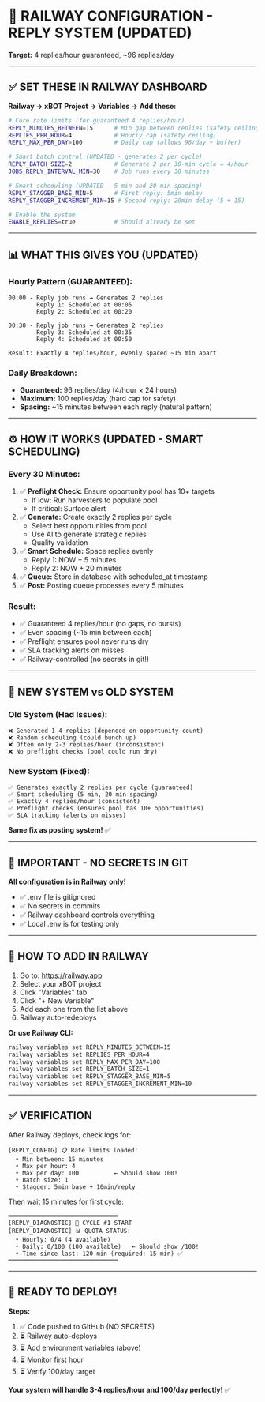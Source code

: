 # 🚀 RAILWAY CONFIGURATION - REPLY SYSTEM (UPDATED)

**Target:** 4 replies/hour guaranteed, ~96 replies/day

---

## ✅ SET THESE IN RAILWAY DASHBOARD

**Railway → xBOT Project → Variables → Add these:**

```bash
# Core rate limits (for guaranteed 4 replies/hour)
REPLY_MINUTES_BETWEEN=15      # Min gap between replies (safety ceiling)
REPLIES_PER_HOUR=4            # Hourly cap (safety ceiling)
REPLY_MAX_PER_DAY=100         # Daily cap (allows 96/day + buffer)

# Smart batch control (UPDATED - generates 2 per cycle)
REPLY_BATCH_SIZE=2            # Generate 2 per 30-min cycle = 4/hour
JOBS_REPLY_INTERVAL_MIN=30    # Job runs every 30 minutes

# Smart scheduling (UPDATED - 5 min and 20 min spacing)
REPLY_STAGGER_BASE_MIN=5      # First reply: 5min delay
REPLY_STAGGER_INCREMENT_MIN=15 # Second reply: 20min delay (5 + 15)

# Enable the system
ENABLE_REPLIES=true           # Should already be set
```

---

## 📊 WHAT THIS GIVES YOU (UPDATED)

### Hourly Pattern (GUARANTEED):
```
00:00 - Reply job runs → Generates 2 replies
        Reply 1: Scheduled at 00:05
        Reply 2: Scheduled at 00:20

00:30 - Reply job runs → Generates 2 replies
        Reply 3: Scheduled at 00:35
        Reply 4: Scheduled at 00:50

Result: Exactly 4 replies/hour, evenly spaced ~15 min apart
```

### Daily Breakdown:
- **Guaranteed:** 96 replies/day (4/hour × 24 hours)
- **Maximum:** 100 replies/day (hard cap for safety)
- **Spacing:** ~15 minutes between each reply (natural pattern)

---

## ⚙️ HOW IT WORKS (UPDATED - SMART SCHEDULING)

### Every 30 Minutes:
1. ✅ **Preflight Check:** Ensure opportunity pool has 10+ targets
   - If low: Run harvesters to populate pool
   - If critical: Surface alert
2. ✅ **Generate:** Create exactly 2 replies per cycle
   - Select best opportunities from pool
   - Use AI to generate strategic replies
   - Quality validation
3. ✅ **Smart Schedule:** Space replies evenly
   - Reply 1: NOW + 5 minutes
   - Reply 2: NOW + 20 minutes
4. ✅ **Queue:** Store in database with scheduled_at timestamp
5. ✅ **Post:** Posting queue processes every 5 minutes

### Result:
- ✅ Guaranteed 4 replies/hour (no gaps, no bursts)
- ✅ Even spacing (~15 min between each)
- ✅ Preflight ensures pool never runs dry
- ✅ SLA tracking alerts on misses
- ✅ Railway-controlled (no secrets in git!)

---

## 🎯 NEW SYSTEM vs OLD SYSTEM

### Old System (Had Issues):
```
❌ Generated 1-4 replies (depended on opportunity count)
❌ Random scheduling (could bunch up)
❌ Often only 2-3 replies/hour (inconsistent)
❌ No preflight checks (pool could run dry)
```

### New System (Fixed):
```
✅ Generates exactly 2 replies per cycle (guaranteed)
✅ Smart scheduling (5 min, 20 min spacing)
✅ Exactly 4 replies/hour (consistent)
✅ Preflight checks (ensures pool has 10+ opportunities)
✅ SLA tracking (alerts on misses)
```

**Same fix as posting system!** ✅

---

## 🚨 IMPORTANT - NO SECRETS IN GIT

**All configuration is in Railway only!**
- ✅ .env file is gitignored
- ✅ No secrets in commits
- ✅ Railway dashboard controls everything
- ✅ Local .env is for testing only

---

## 📝 HOW TO ADD IN RAILWAY

1. Go to: https://railway.app
2. Select your xBOT project
3. Click "Variables" tab
4. Click "+ New Variable"
5. Add each one from the list above
6. Railway auto-redeploys

**Or use Railway CLI:**
```bash
railway variables set REPLY_MINUTES_BETWEEN=15
railway variables set REPLIES_PER_HOUR=4
railway variables set REPLY_MAX_PER_DAY=100
railway variables set REPLY_BATCH_SIZE=1
railway variables set REPLY_STAGGER_BASE_MIN=5
railway variables set REPLY_STAGGER_INCREMENT_MIN=10
```

---

## ✅ VERIFICATION

After Railway deploys, check logs for:

```
[REPLY_CONFIG] 📋 Rate limits loaded:
  • Min between: 15 minutes
  • Max per hour: 4
  • Max per day: 100          ← Should show 100!
  • Batch size: 1
  • Stagger: 5min base + 10min/reply
```

Then wait 15 minutes for first cycle:

```
═══════════════════════════════
[REPLY_DIAGNOSTIC] 🔄 CYCLE #1 START
[REPLY_DIAGNOSTIC] 📊 QUOTA STATUS:
  • Hourly: 0/4 (4 available)
  • Daily: 0/100 (100 available)   ← Should show /100!
  • Time since last: 120 min (required: 15 min) ✅
═══════════════════════════════
```

---

## 🎉 READY TO DEPLOY!

**Steps:**
1. ✅ Code pushed to GitHub (NO SECRETS)
2. ⏳ Railway auto-deploys
3. ⏳ Add environment variables (above)
4. ⏳ Monitor first hour
5. ⏳ Verify 100/day target

**Your system will handle 3-4 replies/hour and 100/day perfectly!** ✅

